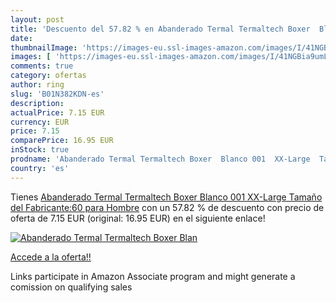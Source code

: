```yaml
---
layout: post
title: 'Descuento del 57.82 % en Abanderado Termal Termaltech Boxer  Blan'
date: 
thumbnailImage: 'https://images-eu.ssl-images-amazon.com/images/I/41NGBia9umL._SL200_.jpg'
images: [ 'https://images-eu.ssl-images-amazon.com/images/I/41NGBia9umL._SL200_.jpg' ]
comments: true
category: ofertas
author: ring
slug: 'B01N382KDN-es'
description:
actualPrice: 7.15 EUR
currency: EUR
price: 7.15
comparePrice: 16.95 EUR
inStock: true
prodname: 'Abanderado Termal Termaltech Boxer  Blanco 001  XX-Large  Tamaño del Fabricante:60  para Hombre'
country: 'es'
---
```


Tienes [Abanderado Termal Termaltech Boxer  Blanco 001  XX-Large  Tamaño del Fabricante:60  para Hombre](https://www.amazon.es/dp/B01N382KDN/?tag=tolees-21) con un 57.82 % de descuento con precio de oferta de 7.15 EUR (original: 16.95 EUR) en el siguiente enlace!

[![Abanderado Termal Termaltech Boxer  Blan](https://images-eu.ssl-images-amazon.com/images/I/41NGBia9umL._SL200_.jpg)](https://www.amazon.es/dp/B01N382KDN/?tag=tolees-21)

[Accede a la oferta!!](https://www.amazon.es/dp/B01N382KDN/?tag=tolees-21)

Links participate in Amazon Associate program and might generate a comission on qualifying sales


